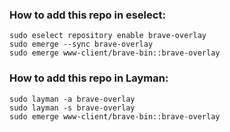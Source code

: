 ### How to add this repo in eselect:

    sudo eselect repository enable brave-overlay    
    sudo emerge --sync brave-overlay    
    sudo emerge www-client/brave-bin::brave-overlay    

### How to add this repo in Layman:

    sudo layman -a brave-overlay    
    sudo layman -s brave-overlay
    sudo emerge www-client/brave-bin::brave-overlay
